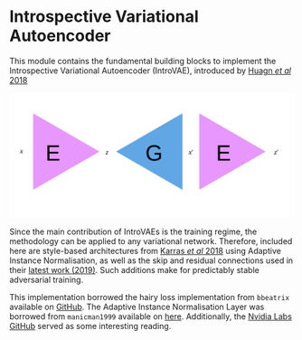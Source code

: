 # Introspective Variational Autoencoder

This module contains the fundamental building blocks to implement
the Introspective Variational Autoencoder (IntroVAE), introduced by
[Huagn *et al* 2018](https://arxiv.org/abs/1807.06358)

![IntroVAE_overview](./assets/network_overview.png)

Since the main contribution of IntroVAEs is the training regime, the
methodology can be applied to any variational network. Therefore, included here are style-based 
architectures from [Karras *et al* 2018](https://arxiv.org/abs/1812.04948) using
Adaptive Instance Normalisation, as well as the skip and residual connections
used in their [latest work (2019)](https://arxiv.org/abs/1912.04958). Such additions make for predictably stable
adversarial training.

This implementation borrowed the hairy loss implementation from `bbeatrix` available on 
[GitHub](https://github.com/bbeatrix/introvae). The Adaptive Instance Normalisation
Layer was borrowed from `manicman1999` available on [here](https://github.com/manicman1999/StyleGAN-Keras). Additionally,
the [Nvidia Labs GitHub](https://github.com/NVlabs/stylegan2/) served as some interesting reading.


